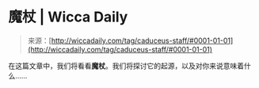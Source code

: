 <!--yml

分类：未分类

日期：2024年06月12日 18:24:47

-->

# 魔杖 | Wicca Daily

> 来源：[http://wiccadaily.com/tag/caduceus-staff/#0001-01-01](http://wiccadaily.com/tag/caduceus-staff/#0001-01-01)

在这篇文章中，我们将看看**魔杖**。我们将探讨它的起源，以及对你来说意味着什么……
